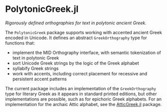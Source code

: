 # PolytonicGreek.jl


*Rigorously defined orthographies for text in polytonic ancient Greek.* 

The `PolytonicGreek` package supports working with accented ancient Greek encoded in Unicode.  It defines an abstract `GreekOrthography` type for functions that:

- implement the MID Orthography interface, with semantic tokenization of text in polytonic Greek
- sort Unicode Greek strings by the logic of the Greek alphabet
- syllabify Greek strings
-  work with accents, including correct placement for recessive and persistent accent patterns

The current package includes an implementation of the `GreekOrthography` type for literary Greek as it appears in standard printed editions, but other implementations are possible, such as for epichoric Greek alphabets.  For an implementation for the archaic Attic alphabet, see the [AtticGreek.jl](https://github.com/neelsmith/AtticGreek.jl) package.


